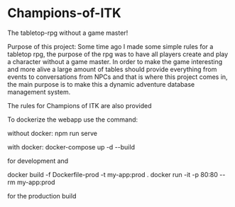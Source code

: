 # Champions-of-ITK
The tabletop-rpg without a game master!

Purpose of this project:
Some time ago I made some simple rules for a tabletop rpg,
the purpose of the rpg was to have all players create and
play a character without a game master. In order to make
the game interesting and more alive a large amount of tables
should provide everything from events to conversations from
NPCs and that is where this project comes in, the main purpose
is to make this a dynamic adventure database management system.

The rules for Champions of ITK are also provided

To dockerize the webapp use the command:

without docker: npm run serve

with docker: docker-compose up -d --build

for development and

 docker build -f Dockerfile-prod -t my-app:prod .
 docker run -it -p 80:80 --rm my-app:prod

for the production build
